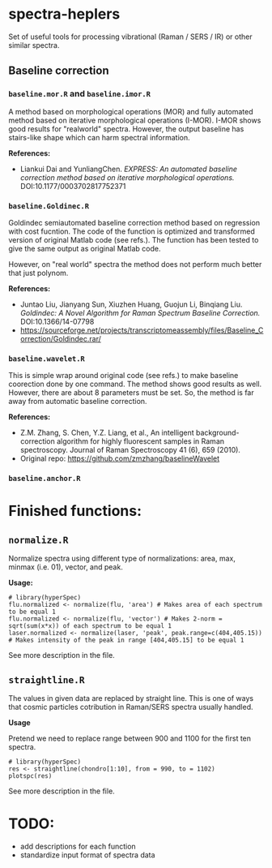 # spectra-heplers

Set of useful tools for processing vibrational (Raman / SERS / IR) or other similar spectra.

## Baseline correction

### `baseline.mor.R` and `baseline.imor.R`
A method based on morphological operations (MOR) and fully automated method based on iterative morphological operations (I-MOR). I-MOR shows good results for "realworld" spectra. However, the output baseline has stairs-like shape which can harm spectral information.

**References:**

- Liankui Dai and YunliangChen. *EXPRESS: An automated baseline correction method based on iterative morphological operations.* DOI:10.1177/0003702817752371

### `baseline.Goldinec.R`
Goldindec semiautomated baseline correction method based on regression with cost fucntion. The code of the function is optimized and transformed version of original Matlab code (see refs.). The function has been tested to give the same output as original Matlab code. 

However, on "real world" spectra the method does not perform much better that just polynom. 

**References:**

- Juntao Liu, Jianyang Sun, Xiuzhen Huang, Guojun Li, Binqiang Liu. *Goldindec: A Novel Algorithm for Raman Spectrum Baseline Correction.* DOI:10.1366/14-07798
- https://sourceforge.net/projects/transcriptomeassembly/files/Baseline_Correction/Goldindec.rar/

### `baseline.wavelet.R` 
This is simple wrap around original code (see refs.) to make baseline coorection done by one command. The method shows good results as well. However, there are about 8 parameters must be set. So, the method is far away from automatic baseline correction.

**References:**

- Z.M. Zhang, S. Chen, Y.Z. Liang, et al., An intelligent background-correction algorithm for highly fluorescent samples in Raman spectroscopy. Journal of Raman Spectroscopy 41 (6), 659 (2010).
- Original repo: https://github.com/zmzhang/baselineWavelet

### `baseline.anchor.R`

# Finished functions:
## `normalize.R` 

Normalize spectra using different type of normalizations: area, max, minmax (i.e. 01), vector, and peak.

**Usage:**
```{r}
# library(hyperSpec)
flu.normalized <- normalize(flu, 'area') # Makes area of each spectrum to be equal 1
flu.normalized <- normalize(flu, 'vector') # Makes 2-norm = sqrt(sum(x*x)) of each spectrum to be equal 1
laser.normalized <- normalize(laser, 'peak', peak.range=c(404,405.15)) # Makes intensity of the peak in range [404,405.15] to be equal 1
```
See more description in the file.


## `straightline.R`

The values in given data are replaced by straight line. 
This is one of ways that cosmic particles cotribution in Raman/SERS spectra usually handled.

**Usage**

Pretend we need to replace range between 900 and 1100 for the first ten spectra.
```{r}
# library(hyperSpec)
res <- straightline(chondro[1:10], from = 990, to = 1102)
plotspc(res)
```
See more description in the file.

# TODO:
- add descriptions for each function
- standardize input format of spectra data
